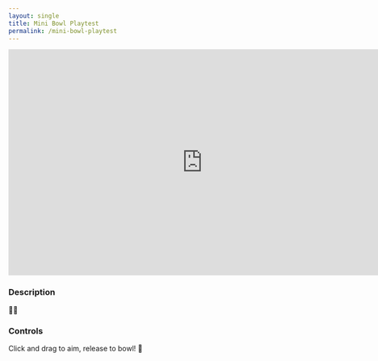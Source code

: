 ```yaml
---
layout: single
title: Mini Bowl Playtest
permalink: /mini-bowl-playtest
---
```


<iframe src="https://sheepstudios.net/static/mini-bowl/index.html" style="border:0px #ffffff none;" name="myiFrame" scrolling="no" frameborder="1" marginheight="0px" marginwidth="0px" height="448px" width="768px" allowfullscreen></iframe>

<br />

### Description
🤷‍♂️

### Controls
Click and drag to aim, release to bowl! 🎳